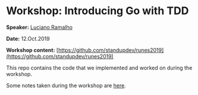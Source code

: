 # Workshop: Introducing Go with TDD

**Speaker:** [Luciano Ramalho](https://twitter.com/ramalhoorg)

**Date:** 12.Oct.2019

**Workshop content:** [https://github.com/standupdev/runes2019](https://github.com/standupdev/runes2019)

This repo contains the code that we implemented and worked on during the workshop. 

Some notes taken during the workshop are [here](NOTES.md).